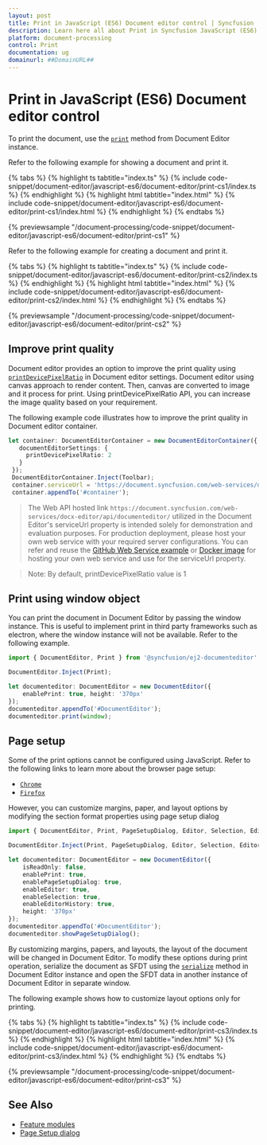 ```yaml
---
layout: post
title: Print in JavaScript (ES6) Document editor control | Syncfusion
description: Learn here all about Print in Syncfusion JavaScript (ES6) Document editor control of Syncfusion Essential JS 2 and more.
platform: document-processing
control: Print 
documentation: ug
domainurl: ##DomainURL##
---
```


# Print in JavaScript (ES6) Document editor control

To print the document, use the [`print`](https://ej2.syncfusion.com/documentation/api/document-editor#print) method from Document Editor instance.

Refer to the following example for showing a document and print it.

 

 {% tabs %}
{% highlight ts tabtitle="index.ts" %}
{% include code-snippet/document-editor/javascript-es6/document-editor/print-cs1/index.ts %}
{% endhighlight %}
{% highlight html tabtitle="index.html" %}
{% include code-snippet/document-editor/javascript-es6/document-editor/print-cs1/index.html %}
{% endhighlight %}
{% endtabs %}
        
{% previewsample "/document-processing/code-snippet/document-editor/javascript-es6/document-editor/print-cs1" %}

Refer to the following example for creating a document and print it.

 

 {% tabs %}
{% highlight ts tabtitle="index.ts" %}
{% include code-snippet/document-editor/javascript-es6/document-editor/print-cs2/index.ts %}
{% endhighlight %}
{% highlight html tabtitle="index.html" %}
{% include code-snippet/document-editor/javascript-es6/document-editor/print-cs2/index.html %}
{% endhighlight %}
{% endtabs %}
        
{% previewsample "/document-processing/code-snippet/document-editor/javascript-es6/document-editor/print-cs2" %}

## Improve print quality

Document editor provides an option to improve the print quality using [`printDevicePixelRatio`](https://ej2.syncfusion.com/documentation/api/document-editor/documentEditorSettingsModel#printdevicepixelratio) in Document editor settings. Document editor using canvas approach to render content. Then, canvas are converted to image and it process for print. Using printDevicePixelRatio API, you can increase the image quality based on your requirement.

The following example code illustrates how to improve the print quality in Document editor container.

```ts
let container: DocumentEditorContainer = new DocumentEditorContainer({ enableToolbar: true, height: '590px',
   documentEditorSettings: {
     printDevicePixelRatio: 2
   }
 });
 DocumentEditorContainer.Inject(Toolbar);
 container.serviceUrl = 'https://document.syncfusion.com/web-services/docx-editor/api/documenteditor/';
 container.appendTo('#container');
```
> The Web API hosted link `https://document.syncfusion.com/web-services/docx-editor/api/documenteditor/` utilized in the Document Editor's serviceUrl property is intended solely for demonstration and evaluation purposes. For production deployment, please host your own web service with your required server configurations. You can refer and reuse the [GitHub Web Service example](https://github.com/SyncfusionExamples/EJ2-DocumentEditor-WebServices) or [Docker image](https://hub.docker.com/r/syncfusion/word-processor-server) for hosting your own web service and use for the serviceUrl property.

>Note: By default, printDevicePixelRatio value is 1

## Print using window object

You can print the document in Document Editor by passing the window instance. This is useful to implement print in third party frameworks such as electron, where the window instance will not be available. Refer to the following example.

```ts
import { DocumentEditor, Print } from '@syncfusion/ej2-documenteditor';

DocumentEditor.Inject(Print);

let documenteditor: DocumentEditor = new DocumentEditor({
    enablePrint: true, height: '370px'
});
documenteditor.appendTo('#DocumentEditor');
documenteditor.print(window);
```

## Page setup

Some of the print options cannot be configured using JavaScript. Refer to the following links to learn more about the browser page setup:

* [`Chrome`](https://support.google.com/chrome/answer/1069693?hl=en&visit_id=1-636335333734668335-3165046395&rd=1/)
* [`Firefox`](https://support.mozilla.org/en-US/kb/how-print-web-pages-firefox/)

However, you can customize margins, paper, and layout options by modifying the section format properties using page setup dialog

```ts
import { DocumentEditor, Print, PageSetupDialog, Editor, Selection, EditorHistory } from '@syncfusion/ej2-documenteditor';

DocumentEditor.Inject(Print, PageSetupDialog, Editor, Selection, EditorHistory);

let documenteditor: DocumentEditor = new DocumentEditor({
    isReadOnly: false,
    enablePrint: true,
    enablePageSetupDialog: true,
    enableEditor: true,
    enableSelection: true,
    enableEditorHistory: true,
    height: '370px'
});
documenteditor.appendTo('#DocumentEditor');
documenteditor.showPageSetupDialog();
```

By customizing margins, papers, and layouts, the layout of the document will be changed in Document Editor. To modify these options during print operation, serialize the document as SFDT using the [`serialize`](https://ej2.syncfusion.com/documentation/api/document-editor#serialize) method in Document Editor instance and open the SFDT data in another instance of Document Editor in separate window.

The following example shows how to customize layout options only for printing.

 

 {% tabs %}
{% highlight ts tabtitle="index.ts" %}
{% include code-snippet/document-editor/javascript-es6/document-editor/print-cs3/index.ts %}
{% endhighlight %}
{% highlight html tabtitle="index.html" %}
{% include code-snippet/document-editor/javascript-es6/document-editor/print-cs3/index.html %}
{% endhighlight %}
{% endtabs %}
        
{% previewsample "/document-processing/code-snippet/document-editor/javascript-es6/document-editor/print-cs3" %}

## See Also

* [Feature modules](./feature-module)
* [Page Setup dialog](./dialog#page-setup-dialog)
